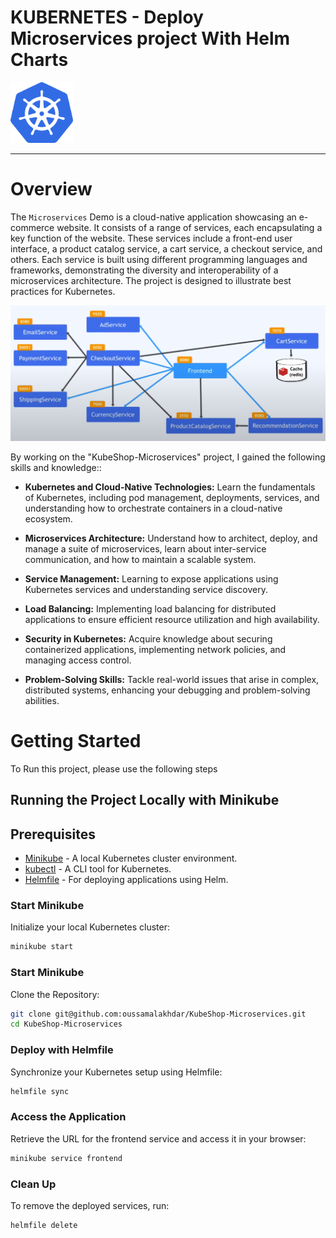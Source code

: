# KUBERNETES - Deploy Microservices project With Helm Charts

<img src="https://github.com/kubernetes/kubernetes/raw/master/logo/logo.png" width="100">

----

# Overview
The ``Microservices`` Demo is a cloud-native application showcasing an e-commerce website. It consists of a range of services, each encapsulating a key function of the website. These services include a front-end user interface, a product catalog service, a cart service, a checkout service, and others. Each service is built using different programming languages and frameworks, demonstrating the diversity and interoperability of a microservices architecture. The project is designed to illustrate best practices for Kubernetes.

![My Image](diagram.png)

By working on the "KubeShop-Microservices" project, I gained the following skills and knowledge::

- **Kubernetes and Cloud-Native Technologies:** Learn the fundamentals of Kubernetes, including pod management, deployments, services, and understanding how to orchestrate containers in a cloud-native ecosystem.

- **Microservices Architecture:** Understand how to architect, deploy, and manage a suite of microservices, learn about inter-service communication, and how to maintain a scalable system.

- **Service Management:** Learning to expose applications using Kubernetes services and understanding service discovery.

- **Load Balancing:** Implementing load balancing for distributed applications to ensure efficient resource utilization and high availability.

- **Security in Kubernetes:** Acquire knowledge about securing containerized applications, implementing network policies, and managing access control.

- **Problem-Solving Skills:** Tackle real-world issues that arise in complex, distributed systems, enhancing your debugging and problem-solving abilities.

# Getting Started

To Run this project, please use the following steps

## Running the Project Locally with Minikube

## Prerequisites
- [Minikube](https://minikube.sigs.k8s.io/docs/start/) - A local Kubernetes cluster environment.
- [kubectl](https://kubernetes.io/docs/tasks/tools/) - A CLI tool for Kubernetes.
- [Helmfile](https://github.com/roboll/helmfile) - For deploying applications using Helm.

### Start Minikube
Initialize your local Kubernetes cluster:
```bash
minikube start
```

### Start Minikube
Clone the Repository:
```bash
git clone git@github.com:oussamalakhdar/KubeShop-Microservices.git
cd KubeShop-Microservices
```

### Deploy with Helmfile
Synchronize your Kubernetes setup using Helmfile:
```bash
helmfile sync
```

### Access the Application
Retrieve the URL for the frontend service and access it in your browser:
```bash
minikube service frontend
```

### Clean Up
To remove the deployed services, run:
```bash
helmfile delete
```
